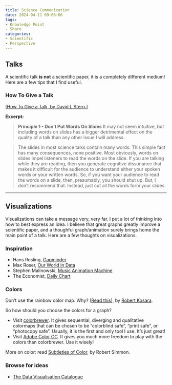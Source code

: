 ```yaml
---
title: Science Communication
date: 2024-04-11 09:06:06
tags: 
- Knowledge Point
- Share
categories:
- Scientific
- Perspective
---
```


## Talks

A scientific talk **is not** a scientific paper, it is a completely different medium! Here are a few tips that I find useful.

### How To Give a Talk

[[How To Give a Talk, by David L Stern.](http://www.howtogiveatalk.com/)]

**Excerpt:**

> **Principle 1 - Don’t Put Words On Slides**
> It may not seem intuitive, but including words on slides has a bigger detrimental effect on the quality of a talk than any other issue I will address.

> The slides in most science talks contain many words. This simple fact has many consequences, none positive. Most obviously, words on slides impel listeners to read the words on the slide. If you are talking while they are reading, then you generate cognitive dissonance that makes it difficult for the audience to understand either your spoken words or your written words. So, if you want your audience to read the words on a slide, then, presumably, you should shut up. But, I don’t recommend that. Instead, just cut all the words form your slides.

------

## Visualizations

Visualizations can take a message very, very far. I put a lot of thinking into how to best express an idea. I believe that great graphs greatly improve a scientific paper, and a thoughful graph/animation surely brings home the main point of a talk. Here are a few thoughts on visualizations.

### Inspiration

- Hans Rosling, [Gapminder](https://www.gapminder.org/)
- Max Roser, [Our World in Data](https://ourworldindata.org/)
- Stephen Malinowski, [Music Animation Machine](https://www.youtube.com/user/smalin)
- The Economist, [Daily Chart](http://www.economist.com/blogs/graphicdetail)

### Colors

Don’t use the rainbow color map.
Why? [[Read this](https://eagereyes.org/basics/rainbow-color-map)], by [Robert Kosara](https://twitter.com/eagereyes).

So how should you choose the colors for a graph?

- Visit [colorbrewer](http://colorbrewer2.org/). It gives sequential, diverging and qualitative colormaps that can be chosen to be “colorblind safe”, “print safe”, or “photocopy safe”. Usually, it is the first and only tool I use. It’s just great!
- Visit [Adobe Color CC](https://color.adobe.com/create/color-wheel/). It gives you much more freedom to play with the colors than colorbrewer. Use it wisely!

More on color: read [Subtleties of Color](https://earthobservatory.nasa.gov/blogs/elegantfigures/2013/08/05/subtleties-of-color-part-1-of-6/), by Robert Simmon.

### Browse for ideas

- [The Data Visualisation Catalogue](http://datavizcatalogue.com/)
